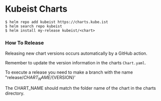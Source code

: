 # Kubeist Charts

```shell
$ helm repo add kubeist https://charts.kube.ist
$ helm search repo kubeist
$ helm install my-release kubeist/<chart>
```

### How To Release

Releasing new chart versions occurs automatically by a GitHub action.

Remember to update the version information in the charts `Chart.yaml`.

To execute a release you need to make a branch with the name "release/${CHART_NAME}/${VERSION}'

The CHART_NAME should match the folder name of the chart in the charts directory.